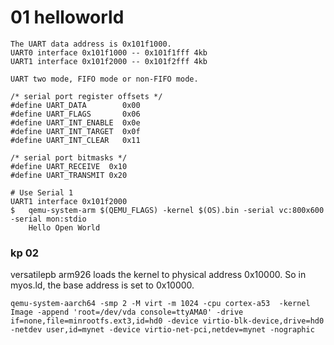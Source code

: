 # 01 helloworld

```shell
The UART data address is 0x101f1000.
UART0 interface 0x101f1000 -- 0x101f1fff 4kb
UART1 interface 0x101f2000 -- 0x101f2fff 4kb

UART two mode, FIFO mode or non-FIFO mode.

/* serial port register offsets */
#define UART_DATA        0x00 
#define UART_FLAGS       0x06
#define UART_INT_ENABLE  0x0e
#define UART_INT_TARGET  0x0f
#define UART_INT_CLEAR   0x11

/* serial port bitmasks */
#define UART_RECEIVE  0x10
#define UART_TRANSMIT 0x20
```

```shell
# Use Serial 1
UART1 interface 0x101f2000
$ 	qemu-system-arm $(QEMU_FLAGS) -kernel $(OS).bin -serial vc:800x600 -serial mon:stdio
	Hello Open World
```

### kp 02 

versatilepb arm926 loads the kernel to physical address 0x10000.
So in myos.ld, the base address is set to 0x10000.


```shell
qemu-system-aarch64 -smp 2 -M virt -m 1024 -cpu cortex-a53  -kernel Image -append 'root=/dev/vda console=ttyAMA0' -drive if=none,file=minrootfs.ext3,id=hd0 -device virtio-blk-device,drive=hd0  -netdev user,id=mynet -device virtio-net-pci,netdev=mynet -nographic
```
